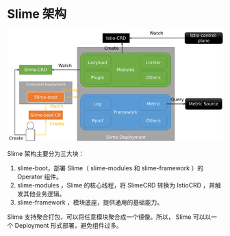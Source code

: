 # Slime 架构





![slime架构图](../assets/blog-slime-overview-2021/slime-arch-v2.png)



Slime 架构主要分为三大块：

1. slime-boot，部署 Slime（ slime-modules 和 slime-framework ）的 Operator 组件。
2. slime-modules ，Slime 的核心线程，将 SlimeCRD 转换为 IstioCRD ，并触发其他业务逻辑。
3. slime-framework ，模块底座，提供通用的基础能力。



Slime 支持聚合打包，可以将任意模块聚合成一个镜像。所以， Slime 可以以一个 Deployment 形式部署，避免组件过多。